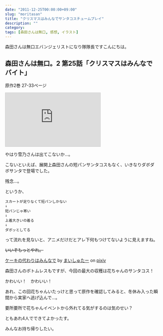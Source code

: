 ```yaml
---
date: "2011-12-25T00:00:00+09:00"
slug: "moritasan"
title: "クリスマスはみんなでサンタコスチュームプレイ"
description: ""
category: 
tags: [森田さんは無口, 感想, イラスト]
---
```


森田さんは無口エバンジェリストになり隊隊長ですこんにちは。

## 森田さんは無口。2 第25話「クリスマスはみんなでバイト」

原作2巻 27-33ページ

<iframe src="http://ext.nicovideo.jp/thumb/1323862409" style="border: 1px solid rgb(204, 204, 204);" frameborder="0" height="176" scrolling="no" width="312"><a href="http://www.nicovideo.jp/watch/1323862409">【ニコニコ動画】森田さんは無口。2　第25話「クリスマスはみんなでバイト」</a></iframe>

やはり雪乃さんは出てこないか…。

こないといえば、展開上森田さんの短パンサンタコスもなく、いきなりダボダボサンタで登場でした。

残念…。

というか、

    スカートが足りなくて短パンしかない
    ↓
    短パンじゃ寒い
    ↓
    上着大きいの着る
    ↓
    ダボッとしてる

って流れを見ないと、アニメだけだとアレ下何もつけてないように見えますね。

<del>いいぞもっとやれ。</del>

<script src="http://source.pixiv.net/source/embed.js" data-id="23875502_1dfe2747a98ae4c6c52b0da4c78298f1" data-size="medium" data-border="on" charset="utf-8"></script><noscript><p><a href="http://www.pixiv.net/member_illust.php?mode=medium&illust_id=23875502" target="_blank">ケーキの代わりはみんなで</a> by <a href="http://www.pixiv.net/member.php?id=1432163" target="_blank">まいしゅたー</a> on <a href="http://www.pixiv.net/" target="_blank">pixiv</a></p></noscript>

森田さんのボトムレスもですが、今回の最大の収穫は花ちゃんのサンタコス！

かわいい！　かわいい！

あれ、この回花ちゃんいたっけと思って原作を確認してみると、冬休み入った瞬間から実家へ逃げ込んで…。

要所要所で花ちゃんイベントから外れてる気がするのは気のせい？

ともあれ4人でできてよかったす。

みんなお持ち帰りしたい。
